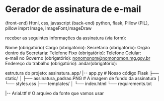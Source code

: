 # Gerador de assinatura de e-mail
(front-end) Html, css, javascript 
(back-end) python, flask, Pillow (PIL),
pillow imprt Image, ImageFont,ImageDraw

receber as seguintes informações da assinatura (via form):

Nome (obrigatório)
Cargo (obrigatório): 
Secretaria (obrigatório):
Orgão dentro da Secretaria:	
Telefone Fixo  (obrigatório):
Telefone Celular:	
e-mail no Governo (obrigatório):	nonomonom@nomonomon.mg.gov.br
Endereço do trabalho (obrigatório):	
andar(obrigatório):

estrutura do projeto:
assinatura_app/
|-- app.py              # Nosso código Flask
├── static/
│   ├── assinatura_padrao.PNG # A imagem de fundo da assinatura
│   └── styles.css
├── templates/
│   └── index.html
└── requirements.txt

|-- Arial.ttf           # O arquivo da fonte que vamos usar